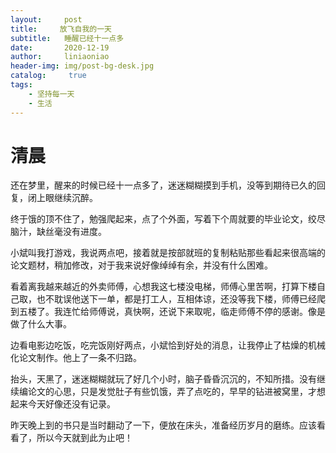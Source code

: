 ```yaml
---
layout:     post
title:     放飞自我的一天
subtitle:   睡醒已经十一点多
date:       2020-12-19
author:     liniaoniao
header-img: img/post-bg-desk.jpg
catalog: 	 true
tags:
    - 坚持每一天
    - 生活
---
```


# 清晨

还在梦里，醒来的时候已经十一点多了，迷迷糊糊摸到手机，没等到期待已久的回复，闭上眼继续沉醉。

终于饿的顶不住了，勉强爬起来，点了个外面，写着下个周就要的毕业论文，绞尽脑汁，缺丝毫没有进度。

小斌叫我打游戏，我说两点吧，接着就是按部就班的复制粘贴那些看起来很高端的论文题材，稍加修改，对于我来说好像绰绰有余，并没有什么困难。

看着离我越来越近的外卖师傅，心想我这七楼没电梯，师傅心里苦啊，打算下楼自己取，也不耽误他送下一单，都是打工人，互相体谅，还没等我下楼，师傅已经爬到五楼了。我连忙给师傅说，真快啊，还说下来取呢，临走师傅不停的感谢。像是做了什么大事。

边看电影边吃饭，吃完饭刚好两点，小斌恰到好处的消息，让我停止了枯燥的机械化论文制作。他上了一条不归路。

抬头，天黑了，迷迷糊糊就玩了好几个小时，脑子昏昏沉沉的，不知所措。没有继续编论文的心思，只是发觉肚子有些饥饿，弄了点吃的，早早的钻进被窝里，才想起来今天好像还没有记录。

昨天晚上到的书只是当时翻动了一下，便放在床头，准备经历岁月的磨练。应该看看了，所以今天就到此为止吧！